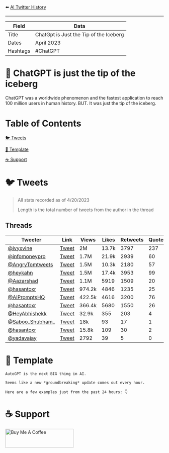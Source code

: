 ⬅️ [AI Twitter History](https://github.com/jtmuller5/You-Dont-Know-ChatGPT)
_______________

| Field | Data                                   |
|-------|----------------------------------------|
| Title | ChatGpt is Just the Tip of the Iceberg |
| Dates | April 2023                             |
| Hashtags| #ChatGPT                               |

# 🤖  ChatGPT is just the tip of the iceberg

ChatGPT was a worldwide phenomenon and the fastest application to reach 100 million users in human history. BUT. It was just the tip of the iceberg.

# Table of Contents

[🐦 Tweets](#tweets)

[📝 Template](#template)

[☕️ Support](#support)


# <a name="tweets"></a>🐦 Tweets

> All stats recorded as of 4/20/2023
>
> Length is the total number of tweets from the author in the thread

## Threads
|  Tweeter | Link | Views |Likes | Retweets | Quotes  | Bookmarks  | Length | Date | Type |
| ---| ------ | ------ | ------ |  ------ | ------ | ------ |  ------ | ------ |----- |
| [@ivyxvine](https://twitter.com/ivyxvine)|  [Tweet](https://twitter.com/ivyxvine/status/1614972902679646208)| 2M | 13.7k | 3797 | 237 | 13.6k | 8 | 1/16/23 | 🧵 |
| [@infomoneypro](https://twitter.com/infomoneypro)|  [Tweet](https://twitter.com/infomoneypro/status/1646906202411139072)| 1.7M | 21.9k | 2939 | 60 | 22k | 10 | 4/14/23 | 🧵 |
| [@AngryTomtweets](https://twitter.com/AngryTomtweets)|  [Tweet](https://twitter.com/AngryTomtweets/status/1646453745008386049)| 1.5M | 10.3k | 2180 | 57 | 14.4k | 11 | 4/13/23 | 🧵 |
| [@heykahn](https://twitter.com/heykahn)|  [Tweet](https://twitter.com/heykahn/status/1638544259925299203)| 1.5M | 17.4k | 3953 | 99 | 16.1k | 2 | 3/22/23 | 🧵 |
| [@Aazarshad](https://twitter.com/Aazarshad)|  [Tweet](https://twitter.com/Aazarshad/status/1618610170183192579)| 1.1M | 5919 | 1509 | 20 | 6897 | 10 | 1/26/23 | 🧵 |
| [@hasantoxr](https://twitter.com/hasantoxr)|  [Tweet](https://twitter.com/hasantoxr/status/1647962679703740421)| 974.2k | 4846 | 1235 | 25 | 8857 | 18 | 4/17/23 | 🧵 |
| [@AIPromptsHQ](https://twitter.com/AIPromptsHQ)|  [Tweet](https://twitter.com/AIPromptsHQ/status/1647610710577250305)| 422.5k | 4616 | 3200 | 76 | 978 | 2 | 4/16/23 | 📝 |
| [@hasantoxr](https://twitter.com/hasantoxr)|  [Tweet](https://twitter.com/hasantoxr/status/1640716181870092298)| 366.4k | 5680 | 1550 | 26 | 4773 | 1 | 3/28/23 | 🧵 |
| [@HeyAbhishekk](https://twitter.com/HeyAbhishekk)|  [Tweet](https://twitter.com/HeyAbhishekk/status/1645982456053477376)| 32.9k | 355 | 203 | 4 | 34 | 2 | 4/11/23 | 📝 |
| [@Saboo_Shubham_](https://twitter.com/Saboo_Shubham_)|  [Tweet](https://twitter.com/Saboo_Shubham_/status/1645807676105056260)| 18k | 93 | 17 | 1 | 95 | 12 | 4/11/23 | 🧵 |
| [@hasantoxr](https://twitter.com/hasantoxr)|  [Tweet](https://twitter.com/hasantoxr/status/1649054866709553152)| 15.8k | 109 | 30 | 2 | 103 | 15 | 4/20/23 | 🧵 |
| [@yadavajay](https://twitter.com/yadavajay)|  [Tweet](https://twitter.com/yadavajay/status/1646375297720242176)| 2792 | 39 | 5 | 0 | 6 | 1 | 4/13/23 | 🧵 |



# <a name="template"></a>📝 Template
```
AutoGPT is the next BIG thing in AI. 

Seems like a new *groundbreaking* update comes out every hour. 

Here are a few examples just from the past 24 hours: 👇
```

# <a name="support"></a>☕️ Support
<a href="https://www.buymeacoffee.com/mullr" target="_blank"><img src="https://cdn.buymeacoffee.com/buttons/v2/default-yellow.png" alt="Buy Me A Coffee" style="height: 60px !important;width: 217px !important;" ></a>

